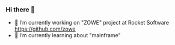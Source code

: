 ### Hi there 👋

<!--
**kstulgys/kstulgys** is a ✨ _special_ ✨ repository because its `README.md` (this file) appears on your GitHub profile.
-->

- 🔭 I’m currently working on "ZOWE" project at Rocket Software https://github.com/zowe
- 🌱 I’m currently learning about "mainframe"
<!--
- 👯 I’m looking to collaborate on ...
- 🤔 I’m looking for help with ...
- 💬 Ask me about ...
- 📫 How to reach me: ...
- 😄 Pronouns: ...
- ⚡ Fun fact: ...
-->
